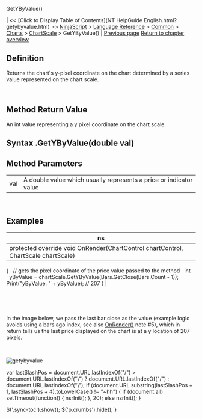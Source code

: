 ﻿










 


GetYByValue()







| &lt;&lt; [Click to Display Table of Contents](NT HelpGuide English.html?getybyvalue.htm) &gt;&gt;
 [NinjaScript](ninjascript.htm) &gt; [Language Reference](language_reference_wip.htm) &gt; [Common](common.htm) &gt; [Charts](chart.htm) &gt; [ChartScale](chartscale.htm) &gt;
GetYByValue() | [Previous page](getvaluebyywpf.htm)
[Return to chapter overview](chartscale.htm)










Definition
----------


Returns the chart's y-pixel coordinate on the chart determined by a series value represented on the chart scale.


 


Method Return Value
-------------------


An int value representing a y pixel coordinate on the chart scale.



Syntax
<chartscale>.GetYByValue(double val)
-------------------------------------------



Method Parameters
-----------------




|  |  |
| --- | --- |
| val | A double value which usually represents a price or indicator value |



 



Examples
--------




| ns |
| --- |
| protected override void OnRender(ChartControl chartControl, ChartScale chartScale)
{
   // gets the pixel coordinate of the price value passed to the method
   int     yByValue = chartScale.GetYByValue(Bars.GetClose(Bars.Count - 1));
 
   Print("yByValue: " + yByValue); // 207
} |



 


 


 In the image below, we pass the last bar close as the value (example logic avoids using a bars ago index, see also [OnRender()](onrender.htm) note #5), which in return tells us the last price displayed on the chart is at a y location of 207 pixels.


 


![getybyvalue](getybyvalue.png)





 
 var lastSlashPos = document.URL.lastIndexOf("/") &gt; document.URL.lastIndexOf("\\") ? document.URL.lastIndexOf("/") : document.URL.lastIndexOf("\\");
 if (document.URL.substring(lastSlashPos + 1, lastSlashPos + 4).toLowerCase() != "~hh") {
 if (document.all) setTimeout(function() {
 nsrInit();
 }, 20);
 else nsrInit();
 }
 
 
 $('.sync-toc').show();
 $('p.crumbs').hide();
 }
 
 
 



</chartscale>